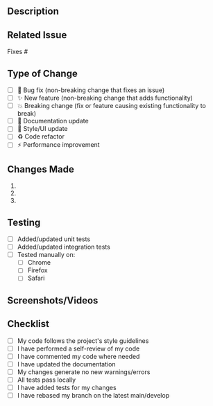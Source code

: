 ## Description
<!-- Provide a clear and concise description of your changes -->

## Related Issue
<!-- Please link the issue(s) this PR addresses -->
Fixes #

## Type of Change
<!-- Mark the relevant option with an [x] -->
- [ ] 🐛 Bug fix (non-breaking change that fixes an issue)
- [ ] ✨ New feature (non-breaking change that adds functionality)
- [ ] 💥 Breaking change (fix or feature causing existing functionality to break)
- [ ] 📝 Documentation update
- [ ] 🎨 Style/UI update
- [ ] ♻️ Code refactor
- [ ] ⚡️ Performance improvement

## Changes Made
<!-- List the key changes made in this PR -->
1.
2.
3.

## Testing
<!-- Describe the testing you've done -->
- [ ] Added/updated unit tests
- [ ] Added/updated integration tests
- [ ] Tested manually on:
  - [ ] Chrome
  - [ ] Firefox
  - [ ] Safari

## Screenshots/Videos
<!-- If applicable, add screenshots or videos to demonstrate the changes -->

## Checklist
<!-- Mark completed items with an [x] -->
- [ ] My code follows the project's style guidelines
- [ ] I have performed a self-review of my code
- [ ] I have commented my code where needed
- [ ] I have updated the documentation
- [ ] My changes generate no new warnings/errors
- [ ] All tests pass locally
- [ ] I have added tests for my changes
- [ ] I have rebased my branch on the latest main/develop

